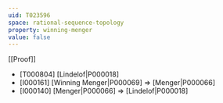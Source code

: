 ```yaml
---
uid: T023596
space: rational-sequence-topology
property: winning-menger
value: false
---
```

[[Proof]]

* [T000804] [Lindelof|P000018]
* [I000161] [Winning Menger|P000069] => [Menger|P000066]
* [I000140] [Menger|P000066] => [Lindelof|P000018]

